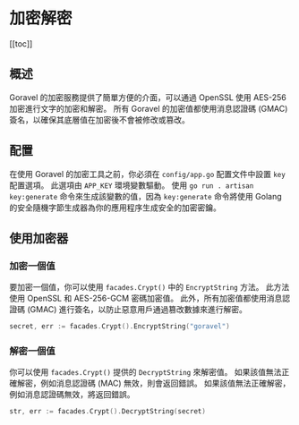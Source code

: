 # 加密解密

[[toc]]

## 概述

Goravel 的加密服務提供了簡單方便的介面，可以通過 OpenSSL 使用 AES-256 加密進行文字的加密和解密。 所有 Goravel 的加密值都使用消息認證碼 (GMAC) 簽名，以確保其底層值在加密後不會被修改或篡改。

## 配置

在使用 Goravel 的加密工具之前，你必須在 `config/app.go` 配置文件中設置 `key` 配置選項。 此選項由 `APP_KEY` 環境變數驅動。 使用 `go run . artisan key:generate` 命令來生成該變數的值，因為 `key:generate` 命令將使用 Golang 的安全隨機字節生成器為你的應用程序生成安全的加密密鑰。

## 使用加密器

### 加密一個值

要加密一個值，你可以使用 `facades.Crypt()` 中的 `EncryptString` 方法。 此方法使用 OpenSSL 和 AES-256-GCM 密碼加密值。 此外，所有加密值都使用消息認證碼 (GMAC) 進行簽名，以防止惡意用戶通過篡改數據來進行解密。

```go
secret, err := facades.Crypt().EncryptString("goravel")
```

### 解密一個值

你可以使用 `facades.Crypt()` 提供的 `DecryptString` 來解密值。 如果該值無法正確解密，例如消息認證碼 (MAC) 無效，則會返回錯誤。 如果該值無法正確解密，例如消息認證碼無效，將返回錯誤。

```go
str, err := facades.Crypt().DecryptString(secret)
```
